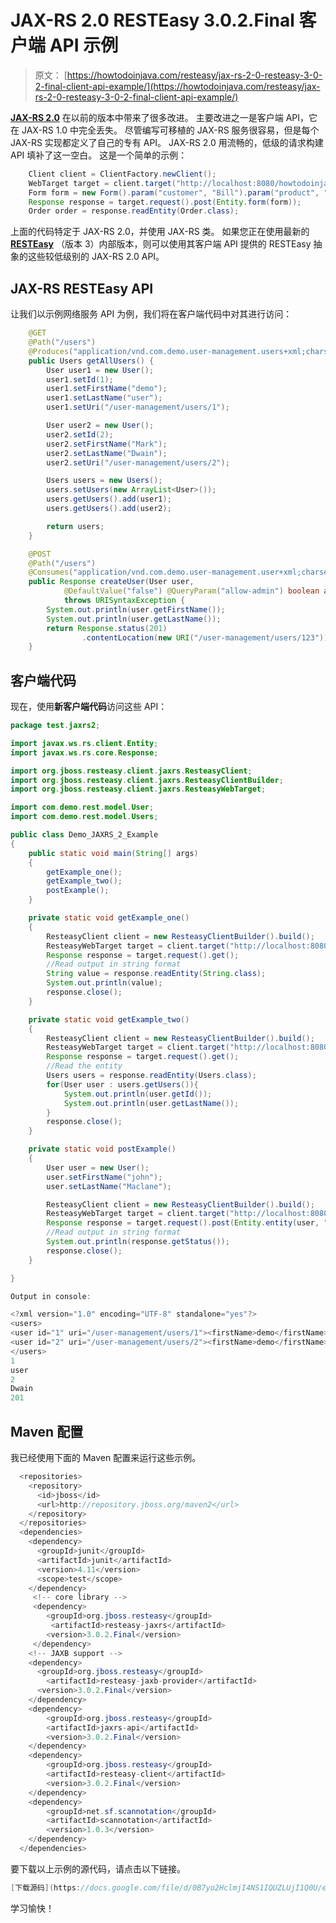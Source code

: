 # JAX-RS 2.0 RESTEasy 3.0.2.Final 客户端 API 示例

> 原文： [https://howtodoinjava.com/resteasy/jax-rs-2-0-resteasy-3-0-2-final-client-api-example/](https://howtodoinjava.com/resteasy/jax-rs-2-0-resteasy-3-0-2-final-client-api-example/)

[**JAX-RS 2.0**](//howtodoinjava.com/tag/jax-rs-2-0/ "jax-rs 2.0") 在以前的版本中带来了很多改进。 主要改进之一是客户端 API，它在 JAX-RS 1.0 中完全丢失。 尽管编写可移植的 JAX-RS 服务很容易，但是每个 JAX-RS 实现都定义了自己的专有 API。 JAX-RS 2.0 用流畅的，低级的请求构建 API 填补了这一空白。 这是一个简单的示例：

```java
	Client client = ClientFactory.newClient(); 
	WebTarget target = client.target("http://localhost:8080/howtodoinjava"); 
	Form form = new Form().param("customer", "Bill").param("product", "book"); 
	Response response = target.request().post(Entity.form(form)); 
	Order order = response.readEntity(Order.class); 

```

上面的代码特定于 JAX-RS 2.0，并使用 JAX-RS 类。 如果您正在使用最新的 [**RESTEasy**](//howtodoinjava.com/restful-web-service/ "RESTful Web services Tutorials") （版本 3）内部版本，则可以使用其客户端 API 提供的 RESTEasy 抽象的这些较低级别的 JAX-RS 2.0 API。

## JAX-RS RESTEasy API

让我们以示例网络服务 API 为例，我们将在客户端代码中对其进行访问：

```java
	@GET
	@Path("/users")
	@Produces("application/vnd.com.demo.user-management.users+xml;charset=UTF-8;version=1")
	public Users getAllUsers() {
		User user1 = new User();
		user1.setId(1);
		user1.setFirstName("demo");
		user1.setLastName("user");
		user1.setUri("/user-management/users/1");

		User user2 = new User();
		user2.setId(2);
		user2.setFirstName("Mark");
		user2.setLastName("Dwain");
		user2.setUri("/user-management/users/2");

		Users users = new Users();
		users.setUsers(new ArrayList<User>());
		users.getUsers().add(user1);
		users.getUsers().add(user2);

		return users;
	}

	@POST
	@Path("/users")
	@Consumes("application/vnd.com.demo.user-management.user+xml;charset=UTF-8;version=1")
	public Response createUser(User user,
			@DefaultValue("false") @QueryParam("allow-admin") boolean allowAdmin)
			throws URISyntaxException {
		System.out.println(user.getFirstName());
		System.out.println(user.getLastName());
		return Response.status(201)
				.contentLocation(new URI("/user-management/users/123")).build();
	}

```

## 客户端代码

现在，使用**新客户端代码**访问这些 API：

```java
package test.jaxrs2;

import javax.ws.rs.client.Entity;
import javax.ws.rs.core.Response;

import org.jboss.resteasy.client.jaxrs.ResteasyClient;
import org.jboss.resteasy.client.jaxrs.ResteasyClientBuilder;
import org.jboss.resteasy.client.jaxrs.ResteasyWebTarget;

import com.demo.rest.model.User;
import com.demo.rest.model.Users;

public class Demo_JAXRS_2_Example 
{
	public static void main(String[] args) 
	{
		getExample_one();
		getExample_two();
		postExample();
	}

	private static void getExample_one() 
	{
		ResteasyClient client = new ResteasyClientBuilder().build();
        ResteasyWebTarget target = client.target("http://localhost:8080/RESTEasyApplication/user-management/users");
        Response response = target.request().get();
        //Read output in string format
        String value = response.readEntity(String.class);
        System.out.println(value);
        response.close();  
	}

	private static void getExample_two()
	{
		ResteasyClient client = new ResteasyClientBuilder().build();
        ResteasyWebTarget target = client.target("http://localhost:8080/RESTEasyApplication/user-management/users");
        Response response = target.request().get();
        //Read the entity
        Users users = response.readEntity(Users.class);
        for(User user : users.getUsers()){
        	System.out.println(user.getId());
        	System.out.println(user.getLastName());
        }
        response.close();  
	}

	private static void postExample() 
	{
		User user = new User();
		user.setFirstName("john");
		user.setLastName("Maclane");

		ResteasyClient client = new ResteasyClientBuilder().build();
        ResteasyWebTarget target = client.target("http://localhost:8080/RESTEasyApplication/user-management/users");
        Response response = target.request().post(Entity.entity(user, "application/vnd.com.demo.user-management.user+xml;charset=UTF-8;version=1"));
        //Read output in string format
        System.out.println(response.getStatus());
        response.close();  
	}

}

Output in console:

<?xml version="1.0" encoding="UTF-8" standalone="yes"?>
<users>
<user id="1" uri="/user-management/users/1"><firstName>demo</firstName><lastName>user</lastName></user>
<user id="2" uri="/user-management/users/2"><firstName>demo</firstName><lastName>user</lastName></user>
</users>
1
user
2
Dwain
201

```

## Maven 配置

我已经使用下面的 Maven 配置来运行这些示例。

```java
  <repositories>
	<repository>
	  <id>jboss</id>
	  <url>http://repository.jboss.org/maven2</url>
	</repository>
  </repositories>
  <dependencies>
    <dependency>
      <groupId>junit</groupId>
      <artifactId>junit</artifactId>
      <version>4.11</version>
      <scope>test</scope>
    </dependency>
     <!-- core library -->
	 <dependency>
	    <groupId>org.jboss.resteasy</groupId>
	     <artifactId>resteasy-jaxrs</artifactId>
	    <version>3.0.2.Final</version>
	 </dependency>
	<!-- JAXB support -->
	<dependency>
	  <groupId>org.jboss.resteasy</groupId>
	    <artifactId>resteasy-jaxb-provider</artifactId>
	  <version>3.0.2.Final</version>
	</dependency>
	<dependency>
	    <groupId>org.jboss.resteasy</groupId>
	    <artifactId>jaxrs-api</artifactId>
	    <version>3.0.2.Final</version>
	</dependency>
	<dependency>
		<groupId>org.jboss.resteasy</groupId>
		<artifactId>resteasy-client</artifactId>
		<version>3.0.2.Final</version>
	</dependency>
	<dependency>
	    <groupId>net.sf.scannotation</groupId>
	    <artifactId>scannotation</artifactId>
	    <version>1.0.3</version>
	</dependency>
  </dependencies>

```

要下载以上示例的源代码，请点击以下链接。

```java
[下载源码](https://docs.google.com/file/d/0B7yo2HclmjI4NS1IQUZLUjI1Q0U/edit?usp=sharing "jax-rs 2.0 resteasy client code swource code")
```

学习愉快！